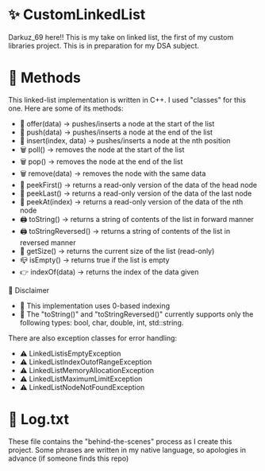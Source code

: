   # ✨ CustomLinkedList
  Darkuz_69 here!! This is my take on linked list, the first of my custom libraries project.
  This is in preparation for my DSA subject.

  #  🤖 Methods
  This linked-list implementation is written in C++. I used "classes" for this one. Here are some of its methods:
  - 🫸 offer(data) -> pushes/inserts a node at the start of the list
  - 🫸 push(data) -> pushes/inserts a node at the end of the list
  - 🫸 insert(index, data) -> pushes/inserts a node at the nth position
  - 🗑️ poll() -> removes the node at the start of the list
  - 🗑️ pop() -> removes the node at the end of the list
  - 🗑️ remove(data) -> removes the node with the same data
  - 👀 peekFirst() -> returns a read-only version of the data of the head node
  - 👀 peekLast() -> returns a read-only version of the data of the last node
  - 👀 peekAt(index) -> returns a read-only version of the data of the nth node 
  - 🖨️ toString() -> returns a string of contents of the list in forward manner
  - 🖨️ toStringReversed() -> returns a string of contents of the list in reversed manner
  - 🚚 getSize() -> returns the current size of the list (read-only)
  - 📪 isEmpty() -> returns true if the list is empty
  - 👉 indexOf(data) -> returns the index of the data given

  📢 Disclaimer
  - 🔔 This implementation uses 0-based indexing
  - 🔔 The "toString()" and "toStringReversed()" currently supports only the following types: bool, char, double, int, std::string. 

There are also exception classes for error handling:
 - ⚠️ LinkedListisEmptyException
 - ⚠️ LinkedListIndexOutofRangeException
 - ⚠️ LinkedListMemoryAllocationException
 - ⚠️ LinkedListMaximumLimitException
 - ⚠️ LinkedListNodeNotFoundException

# 📜 Log.txt
These file contains the "behind-the-scenes" process as I create this project. Some phrases are written in my native language, so apologies in advance (if someone finds this repo)
